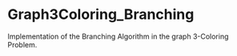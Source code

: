 # Graph3Coloring_Branching
Implementation of the Branching Algorithm in the graph 3-Coloring Problem. 
